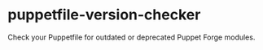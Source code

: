# puppetfile-version-checker
Check your Puppetfile for outdated or deprecated Puppet Forge modules.
